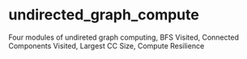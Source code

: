 undirected_graph_compute
========================

Four modules of undireted graph computing,  BFS Visited, Connected Components Visited, Largest CC Size, Compute Resilience
